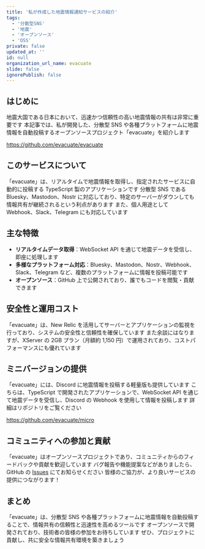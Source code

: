 ```yaml
---
title: '私が作成した地震情報通知サービスの紹介'
tags:
  - '分散型SNS'
  - '地震'
  - 'オープンソース'
  - 'OSS'
private: false
updated_at: ''
id: null
organization_url_name: evacuate
slide: false
ignorePublish: false
---
```


## はじめに

地震大国である日本において、迅速かつ信頼性の高い地震情報の共有は非常に重要です
本記事では、私が開発した、分散型 SNS や各種プラットフォームに地震情報を自動投稿するオープンソースプロジェクト「evacuate」を紹介します

https://github.com/evacuate/evacuate

## このサービスについて

「evacuate」は、リアルタイムで地震情報を取得し、指定されたサービスに自動的に投稿する TypeScript 製のアプリケーションです
分散型 SNS である Bluesky、Mastodon、Nostr に対応しており、特定のサーバーがダウンしても情報共有が継続されるという利点があります
また、個人用途として Webhook、Slack、Telegram にも対応しています

## 主な特徴

- **リアルタイムデータ取得**：WebSocket API を通じて地震データを受信し、即座に処理します
- **多様なプラットフォーム対応**：Bluesky、Mastodon、Nostr、Webhook、Slack、Telegram など、複数のプラットフォームに情報を投稿可能です
- **オープンソース**：GitHub 上で公開されており、誰でもコードを閲覧・貢献できます

## 安全性と運用コスト

「evacuate」は、New Relic を活用してサーバーとアプリケーションの監視を行っており、システムの安全性と信頼性を確保しています
また余談にはなりますが、XServer の 2GB プラン（月額約 1,150 円）で運用されており、コストパフォーマンスにも優れています

## ミニバージョンの提供

「evacuate」には、Discord に地震情報を投稿する軽量版も提供しています
こちらは、TypeScript で開発されたアプリケーションで、WebSocket API を通じて地震データを受信し、Discord の Webhook を使用して情報を投稿します
詳細はリポジトリをご覧ください

https://github.com/evacuate/micro

## コミュニティへの参加と貢献

「evacuate」はオープンソースプロジェクトであり、コミュニティからのフィードバックや貢献を歓迎しています
バグ報告や機能提案などがありましたら、GitHub の [Issues](https://github.com/evacuate/evacuate/issues) にてお知らせください
皆様のご協力が、より良いサービスの提供につながります！

## まとめ

「evacuate」は、分散型 SNS や各種プラットフォームに地震情報を自動投稿することで、情報共有の信頼性と迅速性を高めるツールです
オープンソースで開発されており、技術者の皆様の参加をお待ちしています
ぜひ、プロジェクトに貢献し、共に安全な情報共有環境を築きましょう
